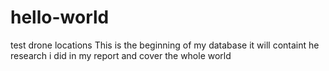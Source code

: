 # hello-world
test drone locations
This is the beginning of my database
it will containt he research i did in my report 
and cover the whole world
